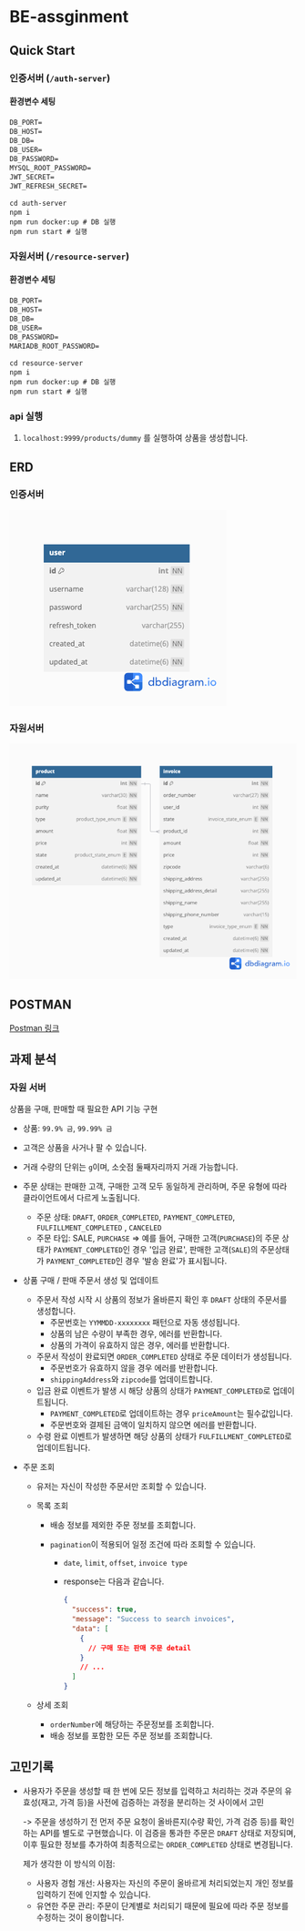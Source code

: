 # BE-assginment

## Quick Start

### 인증서버 (`/auth-server`)

#### 환경변수 세팅

```
DB_PORT=
DB_HOST=
DB_DB=
DB_USER=
DB_PASSWORD=
MYSQL_ROOT_PASSWORD=
JWT_SECRET=
JWT_REFRESH_SECRET=
```

```
cd auth-server
npm i
npm run docker:up # DB 실행
npm run start # 실행
```

### 자원서버 (`/resource-server`)

#### 환경변수 세팅

```
DB_PORT=
DB_HOST=
DB_DB=
DB_USER=
DB_PASSWORD=
MARIADB_ROOT_PASSWORD=
```

```
cd resource-server
npm i
npm run docker:up # DB 실행
npm run start # 실행
```

### api 실행

1. `localhost:9999/products/dummy` 를 실행하여 상품을 생성합니다.

## ERD

### 인증서버

![인증서버ERD](/erd/authERD.png)

### 자원서버

![자원서버ERD](/erd/resourceERD.png)

## POSTMAN

[Postman 링크](https://lunar-crescent-491034.postman.co/workspace/Personal-Workspace~9c235865-9856-4546-969e-640bf1b6e875/collection/17978117-a18abeb4-6455-4e92-ac01-380aa6b64c2d?action=share&creator=17978117)

## 과제 분석

### 자원 서버

상품을 구매, 판매할 때 필요한 API 기능 구현

- 상품: `99.9% 금`, `99.99% 금`

- 고객은 상품을 사거나 팔 수 있습니다.
- 거래 수량의 단위는 `g`이며, 소숫점 둘째자리까지 거래 가능합니다.
- 주문 상태는 판매한 고객, 구매한 고객 모두 동일하게 관리하며, 주문 유형에 따라 클라이언트에서 다르게 노출됩니다.

  - 주문 상태: `DRAFT`, `ORDER_COMPLETED`, `PAYMENT_COMPLETED`, `FULFILLMENT_COMPLETED` , `CANCELED`
  - 주문 타입: SALE, `PURCHASE`
    => 예를 들어, 구매한 고객(`PURCHASE`)의 주문 상태가 `PAYMENT_COMPLETED`인 경우 '입금 완료', 판매한 고객(`SALE`)의 주문상태가 `PAYMENT_COMPLETED`인 경우 '발송 완료'가 표시됩니다.

- 상품 구매 / 판매 주문서 생성 및 업데이트

  - 주문서 작성 시작 시 상품의 정보가 올바른지 확인 후 `DRAFT` 상태의 주문서를 생성합니다.
    - 주문번호는 `YYMMDD-xxxxxxxx` 패턴으로 자동 생성됩니다.
    - 상품의 남은 수량이 부족한 경우, 에러를 반환합니다.
    - 상품의 가격이 유효하지 않은 경우, 에러를 반환합니다.
  - 주문서 작성이 완료되면 `ORDER_COMPLETED` 상태로 주문 데이터가 생성됩니다.
    - 주문번호가 유효하지 않을 경우 에러를 반환합니다.
    - `shippingAddress`와 `zipcode`를 업데이트합니다.
  - 입금 완료 이벤트가 발생 시 해당 상품의 상태가 `PAYMENT_COMPLETED`로 업데이트됩니다.
    - `PAYMENT_COMPLETED`로 업데이트하는 경우 `priceAmount`는 필수값입니다.
    - 주문번호와 결제된 금액이 일치하지 않으면 에러를 반환합니다.
  - 수령 완료 이벤트가 발생하면 해당 상품의 상태가 `FULFILLMENT_COMPLETED`로 업데이트됩니다.

- 주문 조회

  - 유저는 자신이 작성한 주문서만 조회할 수 있습니다.
  - 목록 조회

    - 배송 정보를 제외한 주문 정보를 조회합니다.
    - `pagination`이 적용되어 일정 조건에 따라 조회할 수 있습니다.

      - `date`, `limit`, `offset`, `invoice type`
      - response는 다음과 같습니다.

        ```json
        {
          "success": true,
          "message": "Success to search invoices",
          "data": [
            {
              // 구매 또는 판매 주문 detail
            }
            // ...
          ]
        }
        ```

  - 상세 조회
    - `orderNumber`에 해당하는 주문정보를 조회합니다.
    - 배송 정보를 포함한 모든 주문 정보를 조회합니다.

## 고민기록

- 사용자가 주문을 생성할 때 한 번에 모든 정보를 입력하고 처리하는 것과 주문의 유효성(재고, 가격 등)을 사전에 검증하는 과정을 분리하는 것 사이에서 고민

  -> 주문을 생성하기 전 먼저 주문 요청이 올바른지(수량 확인, 가격 검증 등)를 확인하는 API를 별도로 구현했습니다. 이 검증을 통과한 주문은 `DRAFT` 상태로 저장되며, 이후 필요한 정보를 추가하여 최종적으로는 `ORDER_COMPLETED` 상태로 변경됩니다.

  제가 생각한 이 방식의 이점:

  - 사용자 경험 개선: 사용자는 자신의 주문이 올바르게 처리되었는지 개인 정보를 입력하기 전에 인지할 수 있습니다.
  - 유연한 주문 관리: 주문이 단계별로 처리되기 때문에 필요에 따라 주문 정보를 수정하는 것이 용이합니다.
